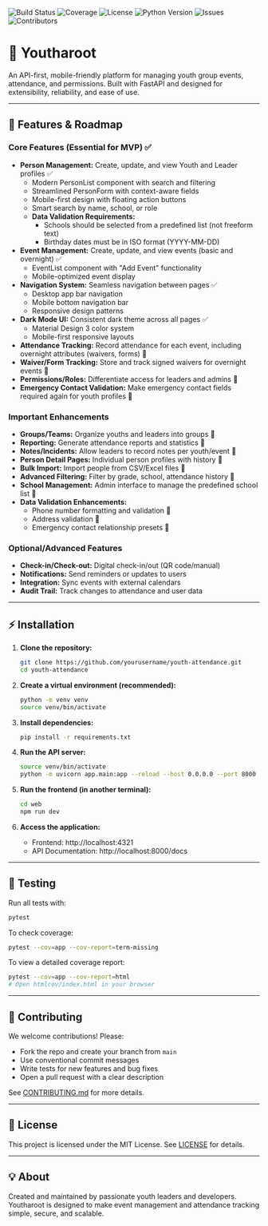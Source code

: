 ![Build Status](https://img.shields.io/github/actions/workflow/status/Gander7/Youtharoot/ci.yml)
![Coverage](https://img.shields.io/codecov/c/github/Gander7/Youtharoot)
![License](https://img.shields.io/github/license/Gander7/Youtharoot)
![Python Version](https://img.shields.io/badge/python-3.12-blue)
![Issues](https://img.shields.io/github/issues/Gander7/Youtharoot)
![Contributors](https://img.shields.io/github/contributors/Gander7/Youtharoot)


# 🚀 Youtharoot

An API-first, mobile-friendly platform for managing youth group events, attendance, and permissions. Built with FastAPI and designed for extensibility, reliability, and ease of use.

---

## 🌟 Features & Roadmap

### Core Features (Essential for MVP) ✅
- **Person Management:** Create, update, and view Youth and Leader profiles ✅
  - Modern PersonList component with search and filtering
  - Streamlined PersonForm with context-aware fields
  - Mobile-first design with floating action buttons
  - Smart search by name, school, or role
  - **Data Validation Requirements:**
    - Schools should be selected from a predefined list (not freeform text)
    - Birthday dates must be in ISO format (YYYY-MM-DD)
- **Event Management:** Create, update, and view events (basic and overnight) ✅
  - EventList component with "Add Event" functionality
  - Mobile-optimized event display
- **Navigation System:** Seamless navigation between pages ✅
  - Desktop app bar navigation
  - Mobile bottom navigation bar
  - Responsive design patterns
- **Dark Mode UI:** Consistent dark theme across all pages ✅
  - Material Design 3 color system
  - Mobile-first responsive layouts
- **Attendance Tracking:** Record attendance for each event, including overnight attributes (waivers, forms) 🚧
- **Waiver/Form Tracking:** Store and track signed waivers for overnight events 🚧
- **Permissions/Roles:** Differentiate access for leaders and admins 🚧
- **Emergency Contact Validation:** Make emergency contact fields required again for youth profiles 🔮

### Important Enhancements
- **Groups/Teams:** Organize youths and leaders into groups 🔮
- **Reporting:** Generate attendance reports and statistics 🔮
- **Notes/Incidents:** Allow leaders to record notes per youth/event 🔮
- **Person Detail Pages:** Individual person profiles with history 🔮
- **Bulk Import:** Import people from CSV/Excel files 🔮
- **Advanced Filtering:** Filter by grade, school, attendance history 🔮
- **School Management:** Admin interface to manage the predefined school list 🔮
- **Data Validation Enhancements:** 
  - Phone number formatting and validation 🔮
  - Address validation 🔮
  - Emergency contact relationship presets 🔮

### Optional/Advanced Features
- **Check-in/Check-out:** Digital check-in/out (QR code/manual)
- **Notifications:** Send reminders or updates to users
- **Integration:** Sync events with external calendars
- **Audit Trail:** Track changes to attendance and user data

---

## ⚡ Installation

1. **Clone the repository:**
	```bash
	git clone https://github.com/yourusername/youth-attendance.git
	cd youth-attendance
	```
2. **Create a virtual environment (recommended):**
	```bash
	python -m venv venv
	source venv/bin/activate
	```
3. **Install dependencies:**
	```bash
	pip install -r requirements.txt
	```
4. **Run the API server:**
	```bash
	source venv/bin/activate
	python -m uvicorn app.main:app --reload --host 0.0.0.0 --port 8000
	```

5. **Run the frontend (in another terminal):**
	```bash
	cd web
	npm run dev
	```

6. **Access the application:**
	- Frontend: http://localhost:4321
	- API Documentation: http://localhost:8000/docs

---

## 🧪 Testing

Run all tests with:
```bash
pytest
```

To check coverage:
```bash
pytest --cov=app --cov-report=term-missing
```

To view a detailed coverage report:
```bash
pytest --cov=app --cov-report=html
# Open htmlcov/index.html in your browser
```

---

## 🤝 Contributing

We welcome contributions! Please:
- Fork the repo and create your branch from `main`
- Use conventional commit messages
- Write tests for new features and bug fixes
- Open a pull request with a clear description

See [CONTRIBUTING.md](CONTRIBUTING.md) for more details.

---

## 📄 License

This project is licensed under the MIT License. See [LICENSE](LICENSE) for details.

---


## 💡 About

Created and maintained by passionate youth leaders and developers. Youtharoot is designed to make event management and attendance tracking simple, secure, and scalable.
